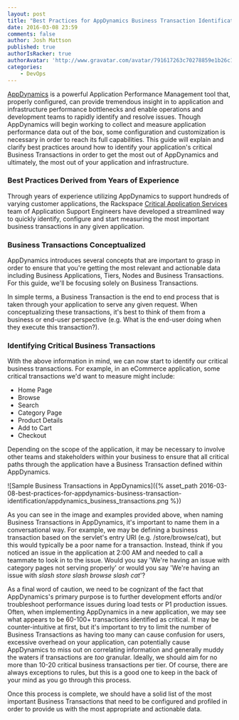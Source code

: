 ```yaml
---
layout: post
title: "Best Practices for AppDynamics Business Transaction Identification"
date: 2016-03-08 23:59
comments: false
author: Josh Mattson
published: true
authorIsRacker: true
authorAvatar: 'http://www.gravatar.com/avatar/791617263c70278859e1b26c15d13eab'
categories:
    - DevOps
---
```


[AppDynamics](https://www.appdynamics.com/) is a powerful Application Performance Management tool that, properly configured, can provide tremendous insight in to application and infrastructure performance bottlenecks and enable operations and development teams to rapidly identify and resolve issues.  Though AppDynamics will begin working to collect and measure application performance data out of the box, some configuration and customization is necessary in order to reach its full capabilities.  This guide will explain and clarify best practices around how to identify your application's critical Business Transactions in order to get the most out of AppDynamics and ultimately, the most out of your application and infrastructure.

<!-- more -->

### Best Practices Derived from Years of Experience

Through years of experience utilizing AppDynamics to support hundreds of varying  customer applications, the Rackspace [Critical Application Services](https://www.rackspace.com/en-us/enterprise-cloud-solutions/critical-applications) team of Application Support Engineers have developed a streamlined way to quickly identify, configure and start measuring the most important business transactions in any given application.

### Business Transactions Conceptualized

AppDynamics introduces several concepts that are important to grasp in order to ensure that you're getting the most relevant and actionable data including Business Applications, Tiers, Nodes and Business Transactions.  For this guide, we'll be focusing solely on Business Transactions.

In simple terms, a Business Transaction is the end to end process that is taken through your application to serve any given request.  When conceptualizing these transactions, it's best to think of them from a business or end-user perspective (e.g. What is the end-user doing when they execute this transaction?).  

### Identifying Critical Business Transactions

With the above information in mind, we can now start to identify our critical business transactions.  For example, in an eCommerce application, some critical transactions we'd want to measure might include:

* Home Page
* Browse
* Search
* Category Page
* Product Details
* Add to Cart
* Checkout

Depending on the scope of the application, it may be necessary to involve other teams and stakeholders within your business to ensure that all critical paths through the application have a Business Transaction defined within AppDynamics.

![Sample Business Transactions in AppDynamics]({% asset_path 2016-03-08-best-practices-for-appdynamics-business-transaction-identification/appdynamics_business_transactions.png %})

As you can see in the image and examples provided above, when naming Business Transactions in AppDynamics, it's important to name them in a conversational way.  For example, we may be defining a business transaction based on the servlet's entry URI (e.g. /store/browse/cat), but this would typically be a poor name for a transaction.  Instead, think if you noticed an issue in the application at 2:00 AM and needed to call a teammate to look in to the issue.  Would you say 'We're having an issue with category pages not serving properly' or would you say 'We're having an issue with _slash store slash browse slash cat_'?  

As a final word of caution, we need to be cognizant of the fact that AppDynamics's primary purpose is to further development efforts and/or troubleshoot performance issues during load tests or P1 production issues.  Often, when implementing AppDynamics in a new application, we may see what appears to be 60-100+ transactions identified as critical.  It may be counter-intuitive at first, but it's important to try to limit the number of Business Transactions as having too many can cause confusion for users, excessive overhead on your application, can potentially cause AppDynamics to miss out on correlating information and generally muddy the waters if transactions are *too* granular.  Ideally, we should aim for no more than 10-20 critical business transactions per tier.  Of course, there are always exceptions to rules, but this is a good one to keep in the back of your mind as you go through this process.

Once this process is complete, we should have a solid list of the most important Business Transactions that need to be configured and profiled in order to provide us with the most appropriate and actionable data.
